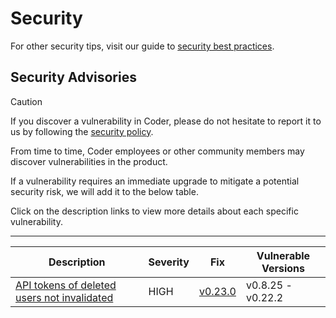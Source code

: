 # Security

<children></children>

For other security tips, visit our guide to
[security best practices](../../tutorials/best-practices/security-best-practices.md).

## Security Advisories

> [!CAUTION]
> If you discover a vulnerability in Coder, please do not hesitate to report it
> to us by following the [security policy](https://github.com/coder/coder/blob/main/SECURITY.md).

From time to time, Coder employees or other community members may discover
vulnerabilities in the product.

If a vulnerability requires an immediate upgrade to mitigate a potential
security risk, we will add it to the below table.

Click on the description links to view more details about each specific
vulnerability.

---

| Description                                                                                                                                   | Severity | Fix                                                            | Vulnerable Versions |
|-----------------------------------------------------------------------------------------------------------------------------------------------|----------|----------------------------------------------------------------|---------------------|
| [API tokens of deleted users not invalidated](https://github.com/coder/coder/blob/main/docs/admin/security/0001_user_apikeys_invalidation.md) | HIGH     | [v0.23.0](https://github.com/coder/coder/releases/tag/v0.23.0) | v0.8.25 - v0.22.2   |
